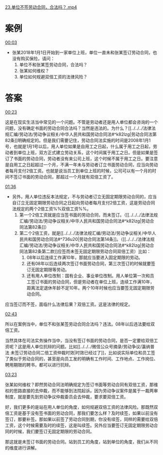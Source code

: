 [23.单位不签劳动合同，合法吗？.mp4](file:///E:%5C法律实务%5CA314【游本春】【20小时200讲】劳动纠纷维权指南及企业风控管控宝典（200讲劳动合同签订法律风险防范与合规管理）%5C23.单位不签劳动合同，合法吗？.mp4)
# 案例
[00:03](file:///E:%5C法律实务%5CA314【游本春】【20小时200讲】劳动纠纷维权指南及企业风控管控宝典（200讲劳动合同签订法律风险防范与合规管理）%5C23.单位不签劳动合同，合法吗？.mp4#t=00:03)

- 张某2018年1月1日开始到一家单位上班，单位一直未和张某签订劳动合同，也没有购买保险，请问：
	1. 单位不和张某签劳动合同，合法吗？
	2. 张某如何维权？
	3. 单位如何规避双倍工资的法律风险？
# 答案
[00:23](file:///E:%5C法律实务%5CA314【游本春】【20小时200讲】劳动纠纷维权指南及企业风控管控宝典（200讲劳动合同签订法律风险防范与合规管理）%5C23.单位不签劳动合同，合法吗？.mp4#t=00:23)

这是在现实生活当中常见的一个问题。不管是劳动者还是用人单位都会咨询的一个问题，没有确定书面的劳动合同合法吗？当然是违法的。为什么？[[../../../法律法规汇编/劳动法/劳动争议相关/中华人民共和国劳动合同法#^k82lzg|劳动合同法第82条]]明确规定的。但是我们需要记住，劳动合同法实施的时间是2008年1月1号，也就是1月1号以后，用人单位如果是自用工之日起，什么属于用工之日起，劳动者到单位上班，双方正式建立劳动关系，这个时间属于用工之日。但是如果是签订了书面的劳动合同，劳动者没有来公司上班，这个时候不属于用工之日。要注意是自用工之日起超过一个月，不满一年未与劳动者订立书面劳动合同，应当向劳动者每月支付2倍工资。也就是说当员工到单位上班的时候，公司可以有一个月的时间不签订书面的劳动合同，那超过一个月就有双倍工资了。

[01:36](file:///E:%5C法律实务%5CA314【游本春】【20小时200讲】劳动纠纷维权指南及企业风控管控宝典（200讲劳动合同签订法律风险防范与合规管理）%5C23.单位不签劳动合同，合法吗？.mp4#t=01:36)

- 另外，用人单位违反本法规定，不与劳动者订立无固定期限劳动合同的，应当自订立无固定期限劳动合同之日起向劳动者每月支付2倍工资，这是劳动合同法规定的两个2倍工资%%双倍工资%%。
	1. 第一个2倍工资就是应当签书面的劳动合同，而未签订。（[[../../../法律法规汇编/劳动法/劳动争议相关/中华人民共和国劳动合同法#^k82lzg|劳动合同法第82条]]）
	2. 第二个2倍工资，就是[[../../../法律法规汇编/劳动法/劳动争议相关/中华人民共和国劳动合同法#^736u20|劳动合同法第14条]]。（[[../../../法律法规汇编/劳动法/劳动争议相关/中华人民共和国劳动合同法#^k82lzg|劳动合同法第82条第二款]]应签而未签无固定期限劳动合同双倍工资）比如：
		1. 08年以后连续工作满10年，那就应当要进入固定期限的劳动。
		2. 还有08年以后连续两次签订书面劳动合同，第三次签订的时候就要签订无固定期限等劳动。
		3. 还有用人单位改制：国有企业、事业单位改制。用人单位第一次和员工签订书面的劳动合同，但是劳动者在单位上班，连续工作满10年，距离法定退休年龄不足10年。两个10年时候也应当要签无固定期限劳动合同。

应当签订而不签，面临什么法律后果？双倍工资。这是法律的规定。

[02:43](file:///E:/%5C%E6%B3%95%E5%BE%8B%E5%AE%9E%E5%8A%A1%5CA314%E3%80%90%E6%B8%B8%E6%9C%AC%E6%98%A5%E3%80%91%E3%80%9020%E5%B0%8F%E6%97%B6200%E8%AE%B2%E3%80%91%E5%8A%B3%E5%8A%A8%E7%BA%A0%E7%BA%B7%E7%BB%B4%E6%9D%83%E6%8C%87%E5%8D%97%E5%8F%8A%E4%BC%81%E4%B8%9A%E9%A3%8E%E6%8E%A7%E7%AE%A1%E6%8E%A7%E5%AE%9D%E5%85%B8%EF%BC%88200%E8%AE%B2%E5%8A%B3%E5%8A%A8%E5%90%88%E5%90%8C%E7%AD%BE%E8%AE%A2%E6%B3%95%E5%BE%8B%E9%A3%8E%E9%99%A9%E9%98%B2%E8%8C%83%E4%B8%8E%E5%90%88%E8%A7%84%E7%AE%A1%E7%90%86%EF%BC%89%5C23.%E5%8D%95%E4%BD%8D%E4%B8%8D%E7%AD%BE%E5%8A%B3%E5%8A%A8%E5%90%88%E5%90%8C%EF%BC%8C%E5%90%88%E6%B3%95%E5%90%97%EF%BC%9F.mp4#t=163.40458)

所以在案例当中，单位不和张某签劳动合同合法吗？违法。08年以后违法要给双倍工资。

当然具体在司法实务操作当中，当没有签订书面的劳动合同，是否一定要给双倍工资呢？这是用人单位抗辩的问题。比如[[../../../微信公众号摘录/劳动争议/瀛纳普法 未签订劳动合同二倍工资仲裁时效|时效已经过了]]，比如说实际单位和员工签了类似于劳动合同的，甚至是向员工发的明确有工作时间、工作地点、工作岗位、聘用期限的聘书，都可以进行抗辩。

[03:23](file:///E:%5C法律实务%5CA314【游本春】【20小时200讲】劳动纠纷维权指南及企业风控管控宝典（200讲劳动合同签订法律风险防范与合规管理）%5C23.单位不签劳动合同，合法吗？.mp4#t=03:23)

张某如何维权？即然劳动合同法明确规定为签订书面等劳动合同有双倍工资，那维权的思路直接的去仲裁，而不能够到法院起诉。因为劳动争议案件是属于一裁两审制度，就是要先到劳动争议仲裁委员会去仲裁，要求要双倍工资。

好，我们更多的是站在用人单位的角度，如何规避双倍工资的法律风险。那既然双倍工资是基于没有签书面的劳动合同，那我们要怎么样？及时续签，如果以前没有签订，那要补签。那如果以前签了劳动合同到期，你没有续签，同样的需要给双倍工资，这个时候需要及时的续签，这是叫续签。另外应当要签订无固定期限劳动合同的时候，我们要签订无固定期限的劳动合同。

那这就是未签订书面的劳动合同。站到员工的角度，站到单位的角度，我们从不同的维度进行讲解。